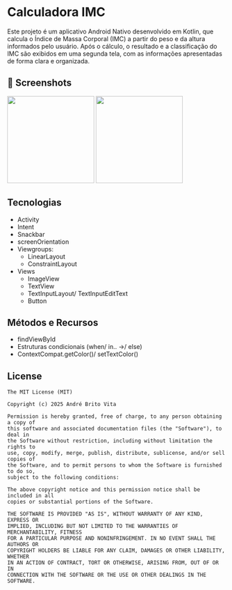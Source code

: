 # Calculadora IMC
Este projeto é um aplicativo Android Nativo desenvolvido em Kotlin, que calcula o Índice de Massa Corporal (IMC) a partir do peso e da altura informados pelo usuário. Após o cálculo, o resultado e a classificação do IMC são exibidos em uma segunda tela, com as informações apresentadas de forma clara e organizada.

## :camera_flash: Screenshots
<!-- You can add more screenshots here if you like -->
<img src="https://github.com/user-attachments/assets/53e69cde-718a-43e5-91ee-e119eb235a09" width=200/> <img src="https://github.com/user-attachments/assets/194a70b1-7fad-4aa9-b52e-71f87f3785f5" width=200/>

## Tecnologias
- Activity
- Intent
- Snackbar
- screenOrientation
- Viewgroups:
  - LinearLayout
  - ConstraintLayout
- Views
  - ImageView
  - TextView
  - TextInputLayout/ TextInputEditText
  - Button
 
 ## Métodos e Recursos
 - findViewById
 - Estruturas condicionais (when/ in.. ->/ else)
 - ContextCompat.getColor()/ setTextColor() 


## License
```
The MIT License (MIT)

Copyright (c) 2025 André Brito Vita

Permission is hereby granted, free of charge, to any person obtaining a copy of
this software and associated documentation files (the "Software"), to deal in
the Software without restriction, including without limitation the rights to
use, copy, modify, merge, publish, distribute, sublicense, and/or sell copies of
the Software, and to permit persons to whom the Software is furnished to do so,
subject to the following conditions:

The above copyright notice and this permission notice shall be included in all
copies or substantial portions of the Software.

THE SOFTWARE IS PROVIDED "AS IS", WITHOUT WARRANTY OF ANY KIND, EXPRESS OR
IMPLIED, INCLUDING BUT NOT LIMITED TO THE WARRANTIES OF MERCHANTABILITY, FITNESS
FOR A PARTICULAR PURPOSE AND NONINFRINGEMENT. IN NO EVENT SHALL THE AUTHORS OR
COPYRIGHT HOLDERS BE LIABLE FOR ANY CLAIM, DAMAGES OR OTHER LIABILITY, WHETHER
IN AN ACTION OF CONTRACT, TORT OR OTHERWISE, ARISING FROM, OUT OF OR IN
CONNECTION WITH THE SOFTWARE OR THE USE OR OTHER DEALINGS IN THE SOFTWARE.
```

